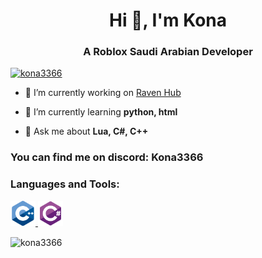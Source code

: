 <h1 align="center">Hi 👋, I'm Kona</h1>
<h3 align="center">A Roblox Saudi Arabian Developer</h3>

<p align="left"> <a href="https://github.com/ryo-ma/github-profile-trophy"><img src="https://github-profile-trophy.vercel.app/?username=kona3366" alt="kona3366" /></a> </p>

- 🔭 I’m currently working on [Raven Hub](https://loot-link.com/s?KYsZ)

- 🌱 I’m currently learning **python, html**

- 💬 Ask me about **Lua, C#, C++**

<h3 align="left">You can find me on discord: Kona3366</h3>
<p align="left">
</p>

<h3 align="left">Languages and Tools:</h3>
<p align="left"> <a href="https://www.w3schools.com/cpp/" target="_blank" rel="noreferrer"> <img src="https://raw.githubusercontent.com/devicons/devicon/master/icons/cplusplus/cplusplus-original.svg" alt="cplusplus" width="40" height="40"/> </a> <a href="https://www.w3schools.com/cs/" target="_blank" rel="noreferrer"> <img src="https://raw.githubusercontent.com/devicons/devicon/master/icons/csharp/csharp-original.svg" alt="csharp" width="40" height="40"/> </a> </p>

<p><img align="center" src="https://github-readme-stats.vercel.app/api/top-langs?username=kona3366&show_icons=true&locale=en&layout=compact" alt="kona3366" /></p>
